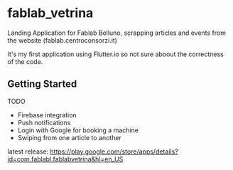 # fablab_vetrina

Landing Application for Fablab Belluno,
scrapping articles and events from the website (fablab.centroconsorzi.it)

It's my first application using Flutter.io so not sure aboout the correctness of the code.

## Getting Started

TODO
- Firebase integration
- Push notifications
- Login with Google for booking a machine
- Swiping from one article to another 

latest release:
https://play.google.com/store/apps/details?id=com.fablabl.fablabvetrina&hl=en_US
